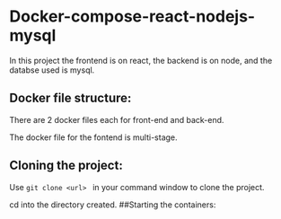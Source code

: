 # Docker-compose-react-nodejs-mysql
In this project the frontend is on react, the backend is on node, and the databse used is mysql.

## Docker file structure:
There are 2 docker files each for front-end and back-end.

The docker file for the fontend is multi-stage.

## Cloning the project:
Use ```git clone <url> ``` in your command window to clone the project.

cd into the directory created.
##Starting the containers:
